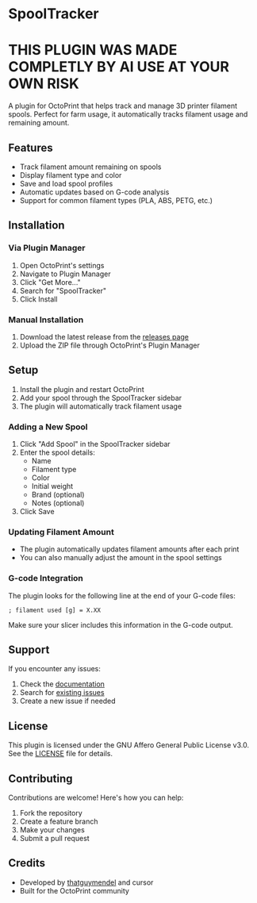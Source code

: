 # SpoolTracker

# THIS PLUGIN WAS MADE COMPLETLY BY AI USE AT YOUR OWN RISK #

A plugin for OctoPrint that helps track and manage 3D printer filament spools. Perfect for farm usage, it automatically tracks filament usage and remaining amount.

## Features

- Track filament amount remaining on spools
- Display filament type and color
- Save and load spool profiles
- Automatic updates based on G-code analysis
- Support for common filament types (PLA, ABS, PETG, etc.)

## Installation

### Via Plugin Manager
1. Open OctoPrint's settings
2. Navigate to Plugin Manager
3. Click "Get More..."
4. Search for "SpoolTracker"
5. Click Install

### Manual Installation
1. Download the latest release from the [releases page](https://github.com/thatguymendel/OctoPrint-SpoolTracker/releases)
2. Upload the ZIP file through OctoPrint's Plugin Manager

## Setup

1. Install the plugin and restart OctoPrint
2. Add your spool through the SpoolTracker sidebar
3. The plugin will automatically track filament usage

### Adding a New Spool
1. Click "Add Spool" in the SpoolTracker sidebar
2. Enter the spool details:
   - Name
   - Filament type
   - Color
   - Initial weight
   - Brand (optional)
   - Notes (optional)
3. Click Save

### Updating Filament Amount
- The plugin automatically updates filament amounts after each print
- You can also manually adjust the amount in the spool settings

### G-code Integration
The plugin looks for the following line at the end of your G-code files:
```
; filament used [g] = X.XX
```
Make sure your slicer includes this information in the G-code output.

## Support

If you encounter any issues:
1. Check the [documentation](https://github.com/thatguymendel/OctoPrint-SpoolTracker/wiki)
2. Search for [existing issues](https://github.com/thatguymendel/OctoPrint-SpoolTracker/issues)
3. Create a new issue if needed

## License

This plugin is licensed under the GNU Affero General Public License v3.0. See the [LICENSE](LICENSE) file for details.

## Contributing

Contributions are welcome! Here's how you can help:
1. Fork the repository
2. Create a feature branch
3. Make your changes
4. Submit a pull request

## Credits

- Developed by [thatguymendel](https://github.com/thatguymendel) and cursor
- Built for the OctoPrint community 
